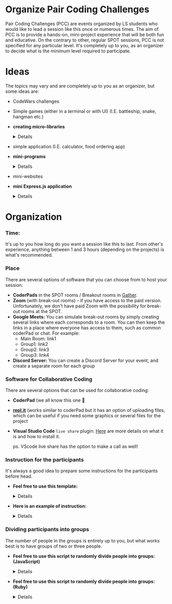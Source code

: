 # **Organize Pair Coding Challenges**

Pair Coding Challenges (PCC) are events organized by LS students who would like to lead a session like this once or numerous times. The aim of PCC is to provide a hands-on, mini-project experience that will be both fun and educative. On the contrary to other, regular SPOT sessions, PCC is not specified for any particular level. It's completely up to you, as an organizer to decide what is the minimum level required to participate. 

# Ideas

The topics may vary and are completely up to you as an organizer, but some ideas are:

- CodeWars challenges
- Simple games (either in a terminal or with UI)  (I.E. battleship,  snake, hangman etc.)
- **creating micro-libraries**
  <details>
    ### JS micro-library
      #### description and examples:
        
        Task: Building a micro, vanilla JS library
        Groups: 2-3 ppl
        
        We are going to build a string manipulation micro-library. 
        
        1. You will need to set up a node project on one of the student's machines:
        - remember about the correct file structure for your files
        - what files and folders should node project include? // lib test
        
        2. You will need to create three files:
        - library module: stringis.js
        - file main.js that will use the functions from the module. `main.js` should simply call the functions and console log the result. If any of the functions throws an error main.js should handle that error and log to console ‘invalid input’. 
        - stringis.test.js that checks if all your functions return what they should
        
        3. stringis.js needs to include the following functions and each function has to throw an error if the input is NOT a string:
        
        ```jsx
        caseSwitchis
        // change all the upper case characters to lower case characters and lowercase characters to uppercase characters. Leave all the other characters unchanged. 
        // ex. Abcd_xkLL? => aBCD_Xkll?
        
        alphaOrderis
        // sort all the characters in a string to be in an alphabetical order. Leaves all non alphabetical characters in the same place. Case insensitive. 
        // // ex. Hello, have a nice day!  => aaacd, eeeH h illn ovy!
        
        compresingis
        // takes a string and compress it. It changes all consecutive same characters into one and their cout
        // ex.  ‘Hello Woooorld’ => ‘Hel(2)o Wo(4)rld’
        
        gRamsayTranslateis
        // takes a string and translating it to Gordon Ramsay talk: change all characters to uppercase. End all the sentence with ‘!!!’. Add ‘YOU IDIOT SANDWICH’  after each ‘,’
        // ex. “This pizza is so disgusting, if you take it to Italy you’ll get arrested.”
        // => “THIS PIZZA IS SO DISGUSTING, YOU IDIOT SANDWICH,  IF YOU TAKE IT TO ITALY YOU’LL GET ARRESTED!!!”
        ```
        
        https://www.notion.so/b3f16a1a543b4ed19715e28280179603?pvs=21
        
        https://www.notion.so/601b9d8e982045ef97ccb16ffb152245?pvs=21
        
    #### bonus features:
        - A bonus if you use regex at least once!
        - Bonus functions:
            - firstLetterSwichis 
            takes two strings and returns and array with two strings with switched first letters of each word.
                
                ```jsx
                
                // Ex: firstLetterSwichis(‘I like eating icecream’, ‘What a nice day!’)
                // => [‘W aike neating dcecream’, ‘Ihat l eice iay’];
                ```
                
            - vowelSwitchis
            Takes in a string and replaces all the vowels [a,e,i,o,u] with their respective positions within that string.
            
            ```jsx
            // ex. 'this is my string' => 'th3s 6s my str15ng'
            ```
            
            - removisDuplicatis
            Removing all consecutive duplicate words from a string, leaving only first words entries.
    #### solutions (some):
        ```jsx
        function alphaOrderis(givenString) {
          let cleaned = givenString.replace(/[^a-z]/gi, '')
          // return cleaned;
          
          let sorted = cleaned.split('').sort((a,b)=>{
            a = a.toLowerCase();
            b = b.toLowerCase();
            if(a < b){
              return -1;
            } else if(a > b){
              return 1;
            } else{
              return 0;
            }
          })
          
        
        givenString.split('').forEach((ogChar, idx) => {
          if (ogChar.match(/[^a-z]/gi)) {
            sorted.splice(idx, 0, ogChar)
          }
        })
          return sorted.join('');
        }
                              
        // console.log(alphaOrderis('Hello, have a nice day!')) // aaacd, eeeH h illn ovy!                 
        
        function caseSwitchis(string) {
          return string.split('').map(char => {
            if (char.match(/[a-z]/)) {
              return char.toUpperCase();
            } else if (char.match(/[A-Z]/)) {
              return char.toLowerCase();
            } else {
              return char;
            }
          }).join('')
          
        }
        
        // console.log(caseSwitchis('Abcd_xkLL?')); // aBCD_Xkll?
        
        module.exports = {alphaOrderis, caseSwitchis}
        ```
  </details>          
- simple application (I.E. calculator, food ordering app)
- **mini-programs**
  <details>
    ### Personal Finance App
      #### Description:
        - You will be divided into two groups.
        - Your task for today is to cooperate in order to create a plan for a mini Personal Finance App.
        - A big plus is if your team will be able to make the app working.
        - Your app can work in node or browser. It’s entirely up to you.
        - You have to use at least one of the object creation patterns but you cannot use classes.
        - Your team has to decide what functionalities are needed and how will organize yourself.
        - You have time until 12:50 pm (or 45 min) EST so plan your time wisely :)
        - In the end of the session we will present and discuss:
            - present how far did your team go
            - what functionalities does your app have
            - if you got the app working present how it works
            - what was the most challenging part
            - what went well
                
        - The solution from previous groups:
            ```jsx
            //Programs that we have created: 
            
            //First group: Leena and Daniel
            
            // function FinanceApp(initalBalance = 0, ) {
            //   this.balance = initalBalance;
            //   this.expenses = [];
            //   this.income = [];
            // }
            
            // FinanceApp.prototype = {
            //   getBalance() {
            //     return this.balance;
            //   },
            //   getIncome() {
            //     return this.income.map(current => current.toString());
            //   },
            //   getExpenses() {
            //     return this.expenses.map(current => current.toString());
            //   },
            //   addExpense(value = 0, category = 'Generic', date = 'today') {
            //     this.expenses.push(new Record(value, category, date));
            //     this.balance -= value;
            //   },
            //   addIncome(value = 0, category = 'Generic', date = 'today') {
            //     this.balance += value;
            //     this.income.push(new Record(value, category, date));
            //   }
            // }
            
            // function Record (value, category, date) {
            //   this.value = value;
            //   this.category = category;
            //   this.date = date;
            // }
            
            // Record.prototype.toString = function() {
            //   return `value: ${this.value} - category: ${this.category} - date: ${this.date}`;
            // }
            
            // let danielFinanceApp = new FinanceApp(0);
            // console.log(danielFinanceApp.addExpense(40, 'gas'));
            // console.log(danielFinanceApp.addExpense(130, 'costoc'));
            
            // console.log(danielFinanceApp.getIncome());
            // console.log(danielFinanceApp.addIncome(1000));
            
            // console.log(danielFinanceApp.getExpenses());
            // console.log(danielFinanceApp.addExpense(100, 'food', 'today'))
            // console.log(danielFinanceApp.addExpense(10, 'food', 'February 3'));
            // console.log(danielFinanceApp.getIncome());
            // console.log(danielFinanceApp.getExpenses());
            // console.log(danielFinanceApp.getBalance());
            
            // Second group: Carl and Kyle
            
            // Budget Class
            function Budget(budget) {
              this.budget = budget;
              this.expenses = [];
            }
            
            Budget.prototype.getBudget = function () {
              return this.budget;
            }
            
            Budget.prototype.addExpense = function (name, total) {
              let expense = new Expense(name, total);
              this.expenses.push(expense);
            }
            
            Budget.prototype.getExpense = function (name) {
              let filteredExpenses = this.expenses.filter(expense => expense.getName() === name);
              Object.keys(filteredExpenses).forEach(key => {
                console.log(`${filteredExpenses[key].info()}`)
              });
            }
            
            // do we want this to return the object, or render a display?
            Budget.prototype.getExpenses = function () {
              console.log('Current expenses are: ');
            
              this.expenses.forEach(expense => {
                console.log(`${expense.info()}`);
              });
            
            }
            
            Budget.prototype.getTotalExpenses = function () {
              let total = 0;
              this.expenses.forEach(expense => {
                total += expense.getTotal();
              });
              return total;
            }
            
            Budget.prototype.redOrBlack = function () {
              let exp = this.getTotalExpenses();
              return (this.budget >= exp) ? 'In the black!' : 'In the red...';
            };
            
            // Expense Class
            function Expense(name, total) {
              this.name = name;
              this.total = total;
            }
            
            Expense.prototype.getName = function () {
              return this.name;
            }
            
            Expense.prototype.getTotal = function () {
              return this.total;
            }
            
            Expense.prototype.info = function () {
              return `${this.name} : ${this.total}`;
            }
            
            let myBudget = new Budget(2000);
            console.log(myBudget.getBudget());
            myBudget.addExpense('gas', 25);
            myBudget.addExpense('gas', 36);
            myBudget.addExpense('takeout', 75);
            myBudget.addExpense('groceries', 2500);
            
            console.log(myBudget.getExpenses());
            console.log(myBudget.getExpense('gas'));
            console.log(myBudget.getExpense('takeout'));
            console.log(myBudget.getExpense('groceries'));
            
            console.log(myBudget.getTotalExpenses());
            console.log(myBudget.redOrBlack());
            ```
  </details>          
- mini-websites
- **mini Express.js application**
  <details>
      Pair Coding Challenge: https://www.notion.so/Pair-Coding-Challenge-6bb6abd0d812447cab1fcf80097073ac?pvs=21
  </details> 


# Organization

### Time:
It's up to you how long do you want a session like this to last. From other's experience, anything between 1 and 3 hours (depending on the projects) is what's recommended. 

### Place
There are several options of software that you can choose from to host your session:
- **CoderPads** in the SPOT rooms / Breakout rooms in [Gather](https://shorturl.at/YgIKB).
- **Zoom** (with break-out rooms) - if you have access to the paid version. Unfortunately, we don't have paid Zoom with the possibility for break-out rooms at the SPOT.
- **Google Meets:** You can simulate break-out rooms by simply creating several links where each corresponds to a room. You can then keep the links in a place where everyone has access to them, such as common coderPad or chat. For example:
    - Main Room: link1
    - Group1: link2
    - Group2: link3
    - Group3: link4
- **Discord Server:** You can create a Discord Server for your event, and create a separate room for each group


### Software for Collaborative Coding
There are several options that can be used for collaborative coding:

- **CoderPad** (we all know this one 🙂
- [**repl.it**](http://repl.it) (works similar to coderPad but it has an option of uploading files, which can be useful if you need some graphics or several files for the project
- **Visual Studio Code** `live share` plugin: [Here](https://visualstudio.microsoft.com/services/live-share/) are more details on what it is and how to install it.
    
    ps. VScode live share has the option to make a call as well!  
    

### Instruction for the participants
It's always a good idea to prepare some instructions for the participants before head. 


- **Feel free to use this template:**
  <details>   
    ### Before the session:
    
    #### Set-up (directories and modules)
      - directory set-up
      - installation of modules and libraries
      - other
    
    ### During the session:
      Details: (how much time?, links to repl etc.) 
      
      Task: (describe what the groups will do)
      
      Steps or hints: *optional (describe what could be some steps that the groups should do) 
  </details>  
- **Here is an example of instruction:**
  <details>    
    ### Before the session:
    
    1. Set-up (directories and modules)
        - directory set-up:
            ```jsx
            dir_name:
              index.js
              .gitignore
              public
                -images
                - stylesheets
                  - application.css
              views
                - layout.pug
                - index.pug
                - menu.pug
            ```
            
        - npm init
        - place node_modules in `.gitignore`
        - install libraries:
            ```jsx
            npm install express morgan express-flash express-session connect-loki express-validator pug --save
            ```
            
        - install nodemon:
            ```jsx
            npm install nodemon --save-dev
            ```
            
            - script in `package.json` :
            
            ```jsx
            "scripts": {
                "start": "npx nodemon hello.js",
            ```
            
        - require modules:
            
            ```jsx
            const express = require("express");
            const morgan = require("morgan");
            const flash = require("express-flash");
            const session = require("express-session");
            const { body, validationResult } = require("express-validator");
            
            const store = require("connect-loki");
            
            const app = express();
            const LokiStore = store(session);
            
            app.set("views", "./views");
            app.set("view engine", "pug");
            
            app.use(morgan("common"));
            ```
            
    2. Visual Studio:
        - install `life share` extension
    
    ### During The session
    
    #### Task:
    
    Your task for today will be to create a simple application for a local restaurant. The final application should have the following:
    
    - home page with:
        - a title
        - an image (of a hamburger??)
        - a link to a menu
        
        ![](https://s3-us-west-2.amazonaws.com/secure.notion-static.com/92b5e768-33f8-4a6b-bf7a-08665d1e6281/Screenshot_from_2021-06-09_15-51-15.png)
        
    - a menu page:
        - with some items and prices:
            - for inspiration:
                
                ```jsx
                const menu_items = [
                  {
                    header: 'Appetizers',
                    dishes: [{
                      name: 'tomato salad',
                      price: '$10'
                    },
                    {
                      name: 'mashed potatos',
                      price: '$5'
                    }],
                  },
                  {
                    header: 'Soups',
                    dishes: [{
                      name: 'vegetable soup',
                      price: '$12'
                    },
                    {
                      name: 'tomato soup',
                      price: '$15'
                    }]
                  },
                  {
                    header: 'Main',
                    dishes: [{
                      name: 'hamburger',
                      price: '$20'
                    },
                    {
                      name: 'chicken burger',
                      price: '$16'
                    },
                    {
                      name: 'vegetable burger',
                      price: '$13'
                    }]
                  }
                ];
                ```
                
        - a link to 'make orders' page
        - a link to home page
        
        ![](https://s3-us-west-2.amazonaws.com/secure.notion-static.com/e4da7626-b501-4568-af8f-9415f2e06969/Screenshot_from_2021-06-09_15-52-20.png)
        
    - orders page:
        - with a simple form to take orders: (name, order) (You can add other fields if you want)
        - a link to go back to main page
        
        ![](https://s3-us-west-2.amazonaws.com/secure.notion-static.com/d42d0691-215d-4adb-b048-395915f46d62/Screenshot_from_2021-06-09_15-52-23.png)
        
    - don't worry about CSS
    - don't worry about form validation at this stage
    
    Steps:
    
    1. create templates for `index.pug` and `layout.pug`. You can use this bolierplates:
        - for index.pug:
            
            ```jsx
            doctype html
            
            html(lang="en-US")
              head
                title Todo App
              body
                header
                  h1 Todo Tracker
            ```
            
        - for layout.pug:
            
            ```jsx
            doctype html
            
            html(lang="en-US")
            
              head
                title Your Restaurant Title
                meta(charset="UTF-8")
                
            
              body
                header
                  h1 Name of your Restaurant 
            
                main
                  block main
            ```
            
    2. create the first route for the home page and call Express to listen on port 3000
    3. creates a route and a template for the menu page
    4. create a route and a template for `order-food` page 
    5. create a post route for the `order-food`  
    6. store all orders in an `orders` array
    
    If you have time: 
    
    - validate and sanitize user input
    - display an error message if the input is incorrect and a success message if the order has been completed.
    - preserve user input while displaying error messages
    - provide session persistence
    - provide storage to store all orders
    - provide flash error messages
    - create a new page `all orders` and display all orders there
  </details> 

### Dividing participants into groups
The number of people in the groups is entirely up to you, but what works best is to have groups of two or three people. 


- **Feel free to use this script to randomly divide people into groups: (JavaScript)**
  <details>  
    ```jsx
    function divideIntoGroups(arrOfStudents, groupSize) {
      let groups = {}
      
        for (let i = 0; i < groupSize; i++) {
          groups[`Group ${i}`] = [];
        }  
      while (arrOfStudents.length > 0) {
        for (let key in groups) {
          arrOfStudents.sort(() => Math.random() - 0.5);
          groups[key].push(arrOfStudents[0]);
          arrOfStudents.shift();
        }
      }
      return groups;
    }  
    
    divideIntoGroups(['Ally','John','Mary' ,'Adam'], 2)); // => {Group1: ['Ally', 'Adam'], Group2: ['Mary, 'John']}
    ```
  </details>


- **Feel free to use this script to randomly divide people into groups: (Ruby)**
  <details>  
    ***(Big thanks to Jordan Whistler for sharing his script!)*** 
    
    ```jsx
    #!/usr/share/rvm/rubies/ruby-2.7.1/bin/ruby
    require 'csv'
    file = CSV.read('/home/jordan/Desktop/ChallengePairs.csv', {headers: true})
    people_by_track = file.group_by { |person| person[1] }
    pairs = [people_by_track['Javascript'], people_by_track['Ruby'], people_by_track['None']]
    pairs.map! do |pair|
      pair.shuffle unless pair.nil?
    end
    pairs = pairs.flatten(1).each_slice(2).to_a
    room = 1
    puts "Pairs:\n\n"
    pairs.each do |pair|
      person1 = pair[0] || [ "Unpaired", "None" ]
      person2 = pair[1] || [ "Unpaired", "None" ] 
      puts "#{person1[0]} (#{person1[1]}) & #{person2[0]} (#{person2[1]}) in Room #{room}"
      room += 1
    end
    ```
    
    You'll have to:
    
     1) change the shebang to match your ruby install (do a `which ruby` then copy that over) if you want to do a `chmod +x` on it. Otherwise just run it with ruby `pairmaker.rb`
    
    2) make sure your csv file path goes in the CSV.read method there on the third line
    
    I just formatted the csv like this:
    
    ```jsx
    Name	JS/Ruby Track
    Katarina Rosiak	Javascript
    Ainaa Sakinah	Ruby
    Tzvi	Javascript
    Marc Hermann	Javascript
    Ricky Viejo	Ruby
    Arun Paul Gopal	Ruby
    Andrew Moore	Ruby
    Parker Young	Ruby
    Iuliu Pop	Ruby
    Sean Richardson	Ruby
    Pauline Tanzman	Ruby
    Isaak	Ruby
    Steve Gontzes	Ruby
    Stefano Schmidt	Javascript
    Lisa Melo	Ruby
    ```
    
    when you run it in terminal it'll output something like this:
    
    ```jsx
    Pairs:
    Unpaired (None) & Steve Gontzes (Ruby) in Room 1
    Ricky Viejo (Ruby) & Arun Paul Gopal (Ruby) in Room 2
    Ainaa Sakinah (Ruby) & Parker Young (Ruby) in Room 3
    Andrew Moore (Ruby) & Sean Richardson (Ruby) in Room 4
    Iuliu Pop (Ruby) & Pauline Tanzman (Ruby) in Room 5
    Isaak (Ruby) & Lisa Melo (Ruby) in Room 6
    Unpaired (None) & Unpaired (None) in Room 7
    ```
  </details>
